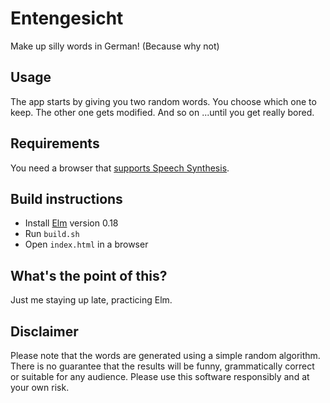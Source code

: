 # Entengesicht

Make up silly words in German! (Because why not)

## Usage

The app starts by giving you two random words. You choose which one to keep. The other one gets modified. And so on ...until you get really bored.

## Requirements

You need a browser that [supports Speech Synthesis](https://developer.mozilla.org/en-US/docs/Web/API/SpeechSynthesis#Browser_compatibility).

## Build instructions

* Install [Elm](http://elm-lang.org) version 0.18
* Run `build.sh`
* Open `index.html` in a browser

## What's the point of this?

Just me staying up late, practicing Elm.

## Disclaimer

Please note that the words are generated using a simple random algorithm. There is no guarantee that the results will be funny, grammatically correct or suitable for any audience. Please use this software responsibly and at your own risk.

